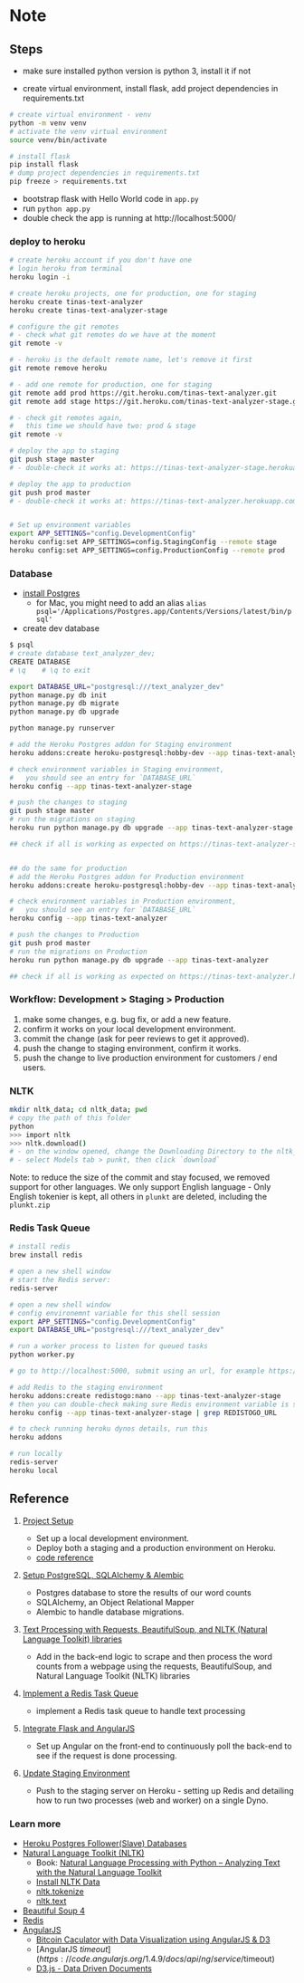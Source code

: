 # Note

## Steps

- make sure installed python version is python 3, install it if not

- create virtual environment, install flask, add project dependencies in requirements.txt

```bash
# create virtual environment - venv
python -m venv venv
# activate the venv virtual environment
source venv/bin/activate

# install flask
pip install flask
# dump project dependencies in requirements.txt
pip freeze > requirements.txt
```

- bootstrap flask with Hello World code in `app.py`
- run `python app.py`
- double check the app is running at http://localhost:5000/

### deploy to heroku

```bash
# create heroku account if you don't have one
# login heroku from terminal
heroku login -i

# create heroku projects, one for production, one for staging
heroku create tinas-text-analyzer
heroku create tinas-text-analyzer-stage

# configure the git remotes
# - check what git remotes do we have at the moment
git remote -v

# - heroku is the default remote name, let's remove it first
git remote remove heroku

# - add one remote for production, one for staging
git remote add prod https://git.heroku.com/tinas-text-analyzer.git
git remote add stage https://git.heroku.com/tinas-text-analyzer-stage.git

# - check git remotes again,
#   this time we should have two: prod & stage
git remote -v

# deploy the app to staging
git push stage master
# - double-check it works at: https://tinas-text-analyzer-stage.herokuapp.com/

# deploy the app to production
git push prod master
# - double-check it works at: https://tinas-text-analyzer.herokuapp.com/


# Set up environment variables
export APP_SETTINGS="config.DevelopmentConfig"
heroku config:set APP_SETTINGS=config.StagingConfig --remote stage
heroku config:set APP_SETTINGS=config.ProductionConfig --remote prod
```

### Database

- [install Postgres](https://postgresapp.com/documentation/install.html)
  - for Mac, you might need to add an alias `alias psql='/Applications/Postgres.app/Contents/Versions/latest/bin/psql'`
- create dev database

```bash
$ psql
# create database text_analyzer_dev;
CREATE DATABASE
# \q    # \q to exit

export DATABASE_URL="postgresql:///text_analyzer_dev"
python manage.py db init
python manage.py db migrate
python manage.py db upgrade

python manage.py runserver

# add the Heroku Postgres addon for Staging environment
heroku addons:create heroku-postgresql:hobby-dev --app tinas-text-analyzer-stage

# check environment variables in Staging environment, 
#   you should see an entry for `DATABASE_URL`
heroku config --app tinas-text-analyzer-stage

# push the changes to staging
git push stage master
# run the migrations on staging
heroku run python manage.py db upgrade --app tinas-text-analyzer-stage

## check if all is working as expected on https://tinas-text-analyzer-stage.herokuapp.com/


## do the same for production
# add the Heroku Postgres addon for Production environment
heroku addons:create heroku-postgresql:hobby-dev --app tinas-text-analyzer

# check environment variables in Production environment, 
#   you should see an entry for `DATABASE_URL`
heroku config --app tinas-text-analyzer

# push the changes to Production
git push prod master
# run the migrations on Production
heroku run python manage.py db upgrade --app tinas-text-analyzer

## check if all is working as expected on https://tinas-text-analyzer.herokuapp.com/

```

### Workflow: Development > Staging > Production

1. make some changes, e.g. bug fix, or add a new feature.
2. confirm it works on your local development environment.
3. commit the change (ask for peer reviews to get it approved).
4. push the change to staging environment, confirm it works.
5. push the change to live production environment for customers / end users.

### NLTK

```bash
mkdir nltk_data; cd nltk_data; pwd
# copy the path of this folder
python
>>> import nltk
>>> nltk.download()
# - on the window opened, change the Downloading Directory to the nltk_data copied above
# - select Models tab > punkt, then click `download`

```

Note: to reduce the size of the commit and stay focused, we removed support for other languages. We only support English language - Only English tokenier is kept, all others in `plunkt` are deleted, including the `plunkt.zip`

### Redis Task Queue

```bash
# install redis
brew install redis

# open a new shell window
# start the Redis server:
redis-server

# open a new shell window
# config environemnt variable for this shell session
export APP_SETTINGS="config.DevelopmentConfig"
export DATABASE_URL="postgresql:///text_analyzer_dev"

# run a worker process to listen for queued tasks
python worker.py

# go to http://localhost:5000, submit using an url, for example https://realpython.com

# add Redis to the staging environment
heroku addons:create redistogo:nano --app tinas-text-analyzer-stage
# then you can double-check making sure Redis environment variable is set
heroku config --app tinas-text-analyzer-stage | grep REDISTOGO_URL

# to check running heroku dynos details, run this
heroku addons

# run locally
redis-server
heroku local
```

## Reference

1. [Project Setup](https://realpython.com/flask-by-example-part-1-project-setup/)

    - Set up a local development environment.
    - Deploy both a staging and a production environment on Heroku.
    - [code reference](https://github.com/realpython/flask-by-example)

2. [Setup PostgreSQL, SQLAlchemy & Alembic](https://realpython.com/flask-by-example-part-2-postgres-sqlalchemy-and-alembic/)
  
    - Postgres database to store the results of our word counts
    - SQLAlchemy, an Object Relational Mapper
    - Alembic to handle database migrations.
3. [Text Processing with Requests, BeautifulSoup, and NLTK (Natural Language Toolkit) libraries](https://realpython.com/flask-by-example-part-3-text-processing-with-requests-beautifulsoup-nltk/)
    - Add in the back-end logic to scrape and then process the word counts from a webpage using the requests, BeautifulSoup, and Natural Language Toolkit (NLTK) libraries
4. [Implement a Redis Task Queue](https://realpython.com/flask-by-example-implementing-a-redis-task-queue/)
    - implement a Redis task queue to handle text processing
5. [Integrate Flask and AngularJS](https://realpython.com/flask-by-example-integrating-flask-and-angularjs/)
    - Set up Angular on the front-end to continuously poll the back-end to see if the request is done processing.
6. [Update Staging Environment](https://realpython.com/updating-the-staging-environment/)
    - Push to the staging server on Heroku - setting up Redis and detailing how to run two processes (web and worker) on a single Dyno.

### Learn more

- [Heroku Postgres Follower(Slave) Databases](https://devcenter.heroku.com/articles/heroku-postgres-follower-databases)
- [Natural Language Toolkit (NLTK)](https://www.nltk.org/index.html)
  - Book: [Natural Language Processing with Python
– Analyzing Text with the Natural Language Toolkit](http://www.nltk.org/book/)
  - [Install NLTK Data](https://www.nltk.org/data.html#command-line-installation)
  - [nltk.tokenize](https://www.nltk.org/api/nltk.tokenize.html)
  - [nltk.text](https://www.nltk.org/_modules/nltk/text.html)
- [Beautiful Soup 4](https://www.crummy.com/software/BeautifulSoup/bs4/doc/)
- [Redis](https://redis.io/)
- [AngularJS](https://angularjs.org/)
  - [Bitcoin Caculator with Data Visualization using AngularJS & D3](https://github.com/mjhea0/thinkful-angular)
  - [AngularJS $timeout](https://code.angularjs.org/1.4.9/docs/api/ng/service/$timeout)
  - [D3.js - Data Driven Documents](https://d3js.org/)
